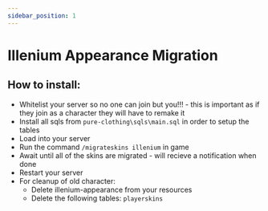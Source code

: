 ```yaml
---
sidebar_position: 1
---
```


# Illenium Appearance Migration

## **How to install:**

- Whitelist your server so no one can join but you!!! - this is important as if they join as a character they will have to remake it
- Install all sqls from `pure-clothing\sqls\main.sql` in order to setup the tables
- Load into your server
- Run the command `/migrateskins illenium` in game
- Await until all of the skins are migrated - will recieve a notification when done
- Restart your server
- For cleanup of old character:
  - Delete illenium-appearance from your resources
  - Delete the following tables: `playerskins`
